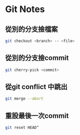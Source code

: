 # Git Notes


## 從別的分支撿檔案

```bash
git checkout <branch> -- <file>
```

## 從別的分支撿commit


```bash
git cherry-pick <commit>
```

## 從git conflict 中跳出

```bash
git merge --abort
```

## 重設最後一次commit

```bash
git reset HEAD^
```

